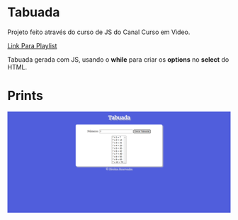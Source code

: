 # Tabuada

Projeto feito através do curso de JS do Canal Curso em Vìdeo.

[Link Para Playlist](https://www.youtube.com/playlist?list=PLHz_AreHm4dlsK3Nr9GVvXCbpQyHQl1o1)

Tabuada gerada com JS, usando o **while** para criar os **options** no **select** do HTML.

# Prints

![Tabuada](Screenshot/Screen.png) 


